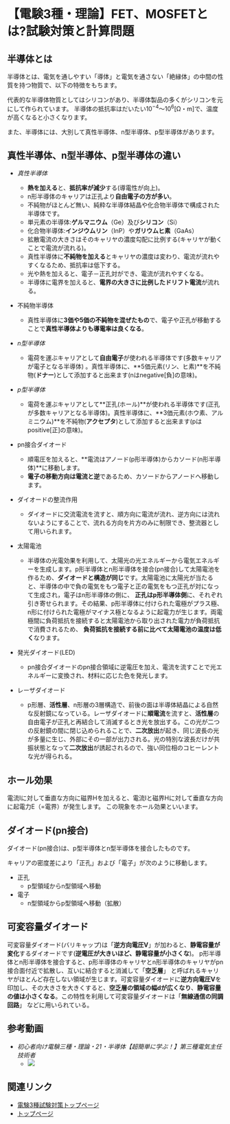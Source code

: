 # 【電験3種・理論】FET、MOSFETとは?試験対策と計算問題

## 半導体とは

半導体とは、電気を通しやすい「導体」と電気を通さない「絶縁体」の中間の性質を持つ物質で、以下の特徴をもちます。

代表的な半導体物質としてはシリコンがあり、半導体製品の多くがシリコンを元にして作られています。
半導体の抵抗率はだいたい$10^{-4}$～$10^{6}$[Ω・m]で、温度が高くなると小さくなります。

また、半導体には、大別して真性半導体、n型半導体、p型半導体があります。




## 真性半導体、n型半導体、p型半導体の違い

- *真性半導体*
    - **熱を加える**と、**抵抗率が減少**する(導電性が向上)。
    - n形半導体のキャリアは正孔より**自由電子の方が多い**。
    - 不純物がほとんど無い、純粋な半導体結晶や化合物半導体で構成された半導体です。
    - 単元素の半導体:**ゲルマニウム**（Ge）及び**シリコン**（Si）
    - 化合物半導体:**インジウムリン**（InP）や**ガリウムヒ素**（GaAs）
    - 拡散電流の大きさはそのキャリヤの濃度勾配に比例する(キャリヤが動くことで電流が流れる)。
    - 真性半導体に**不純物を加える**とキャリヤの濃度は変わり、電流が流れやすくなるため、抵抗率は低下する。
    - 光や熱を加えると、電子－正孔対ができ、電流が流れやすくなる。
    - 半導体に電界を加えると、**電界の大きさに比例したドリフト電流**が流れる。
- 不純物半導体
    - 真性半導体に**3価や5価の不純物を混ぜたもの**で、電子や正孔が移動することで**真性半導体よりも導電率は良くなる**。
- *n型半導体*
    - 電荷を運ぶキャリアとして**自由電子**が使われる半導体です(多数キャリアが電子となる半導体) 。真性半導体に、**5価元素(リン、ヒ素)**を不純物(**ドナー**)として添加すると出来ます(nはnegative[負]の意味)。
- *p型半導体*
    - 電荷を運ぶキャリアとして**正孔(ホール)**が使われる半導体です(正孔が多数キャリアとなる半導体)。真性半導体に、**3価元素(ホウ素、アルミニウム)**を不純物(**アクセプタ**)として添加すると出来ます(pはpositive[正]の意味)。



- pn接合ダイオード
    - 順電圧を加えると、**電流はアノード(p形半導体)からカソード(n形半導体)**に移動します。
    - **電子の移動方向は電流と逆**であるため、カソードからアノードへ移動します。
- ダイオードの整流作用
    - ダイオードに交流電流を流すと、順方向に電流が流れ、逆方向には流れないようにすることで、流れる方向を片方のみに制限でき、整流器として用いられます。
- 太陽電池
    - 半導体の光電効果を利用して、太陽光の光エネルギーから電気エネルギーを生成します。p形半導体とn形半導体を接合(pn接合)して太陽電池を作るため、**ダイオードと構造が同じ**です。太陽電池に太陽光が当たると、半導体の中で負の電気をもつ電子と正の電気をもつ正孔が対になって生成され，電子はn形半導体の側に、 **正孔はp形半導体側**に、それぞれ引き寄せられます。その結果、p形半導体に付けられた電極がプラス極、n形に付けられた電極がマイナス極となるように起電力が生じます。両電極間に負荷抵抗を接続すると太陽電池から取り出された電力が負荷抵抗で消費されるため、 **負荷抵抗を接続する前に比べて太陽電池の温度は低く**なります。
- 発光ダイオード(LED)
    - pn接合ダイオードのpn接合領域に逆電圧を加え、電流を流すことで光エネルギーに変換され、材料に応じた色を発光します。
- レーザダイオード
    - p形層、**活性層**、n形層の3層構造で、前後の面は半導体結晶による自然な反射鏡になっている。レーザダイオードに**順電流**を流すと、**活性層**の自由電子が正孔と再結合して消滅するとき光を放出する。この光が二つの反射鏡の間に閉じ込められることで、**二次放出**が起き、同じ波長の光が多量に生じ、外部にその一部が出力される。光の特別な波長だけが共振状態となって**二次放出**が誘起されるので、強い同位相のコヒーレントな光が得られる。


## ホール効果

電流Iに対して垂直な方向に磁界Hを加えると、電流Iと磁界Hに対して垂直な方向に起電力E（=電界）が発生します。
この現象をホール効果といいます。

## ダイオード(pn接合)

ダイオード(pn接合)は、p型半導体とn型半導体を接合したものです。


キャリアの密度差により「正孔」および「電子」が次のように移動します。

- 正孔
    - p型領域からn型領域へ移動
- 電子
    - n型領域からp型領域へ移動（拡散）

## 可変容量ダイオード

可変容量ダイオード(バリキャップ)は「**逆方向電圧V**」が加わると、**静電容量が変化**するダイオードです(**逆電圧が大きいほど、静電容量が小さくな**)。 p形半導体とn形半導体を接合すると、p形半導体のキャリヤとn形半導体のキャリヤがpn接合面付近で拡散し、互いに結合すると消滅して「**空乏層**」 と呼ばれるキャリヤがほとんど存在しない領域が生じます。可変容量ダイオードに**逆方向電圧V**を印加し、その大きさを大きくすると、**空乏層の領域の幅dが広くなり**、**静電容量の値は小さくなる**。この特性を利用して可変容量ダイオードは「**無線通信の同調回路**」 などに用いられている。

## 参考動画

- *初心者向け電験三種・理論・21・半導体【超簡単に学ぶ！】第三種電気主任技術者*
    - [![](https://img.youtube.com/vi/2s3WI3417Nc/0.jpg)](https://www.youtube.com/watch?v=2s3WI3417Nc)

## 関連リンク

- [電験3種試験対策トップページ](../index.md)
- [トップページ](../../../index.md)